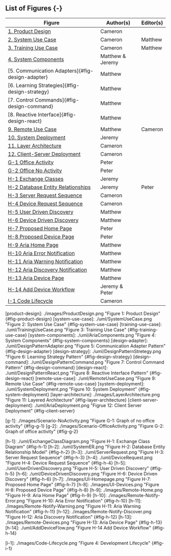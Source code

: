 <p style="page-break-before:always;"></p>

## List of Figures {-}

| Figure                                             | Author(s)            | Editor(s)            |
| -------------------------------------------------- | -------------------- | -------------------- |
| [1. Product Design](#fig-product-design)           | Cameron              |                      |
| [2. System Use Case](#fig-system-use-case)         | Cameron              | Matthew              |
| [3. Training Use Case](#fig-training-use-case)     | Cameron              | Matthew              |
| [4. System Components](#fig-system-components)     | Matthew & Jeremy     |                      |
| [5. Communication Adapters]{#fig-design-adapter}   | Matthew              |                      |
| [6. Learning Strategies]{#fig-design-strategy}     | Matthew              |                      |
| [7. Control Commands]{#fig-design-command}         | Matthew              |                      |
| [8. Reactive Interface]{#fig-design-react}         | Matthew              |                      |
| [9. Remote Use Case](#fig-remote-use-case)         | Matthew              | Cameron              |
| [10. System Deployment](#fig-system-deployment)    | Jeremy               |                      |
| [11. Layer Architecture](#fig-layer-architecture)  | Cameron              |                      |
| [12. Client-Server Deployment](#fig-client-server) | Cameron              |                      |
| [G-1 Office Activity](#fig-g-1)                    | Peter                |                      |
| [G-2 Office No Activity](#fig-g-2)                 | Peter                |                      |
| [H-1 Exchange Classes](#fig-h-1)                   | Jeremy               |                      |
| [H-2 Database Entity Relationships](#fig-h-2)      | Jeremy               | Peter                |
| [H-3 Server Request Sequence](#fig-h-3)            | Cameron              |                      |
| [H-4 Device Request Sequence](#fig-h-4)            | Cameron              |                      |
| [H-5 User Driven Discovery](#fig-h-5)              | Matthew              |                      |
| [H-6 Device Driven Discovery](#fig-h-6)            | Matthew              |                      |
| [H-7 Proposed Home Page](#fig-h-7)                 | Peter                |                      |
| [H-8 Proposed Device Page](#fig-h-8)               | Peter                |                      |
| [H-9 Aria Home Page](#fig-h-9)                     | Matthew              |                      |
| [H-10 Aria Error Notification](#fig-h-10)          | Matthew              |                      |
| [H-11 Aria Warning Notification](#fig-h-11)        | Matthew              |                      |
| [H-12 Aria Discovery Notification](#fig-h-12)      | Matthew              |                      |
| [H-13 Aria Device Page](#fig-h-13)                 | Matthew              |                      |
| [H-14 Add Device Workflow](#fig-h-14)              | Jeremy & Peter       |                      |
| [I-1 Code Lifecycle](#fig-i-1)                     | Cameron              |                      |

<!-- 
	Image References:
	
	Links to images should be defined as the following
	
			[unique-name]: ./path/to/image.png "Figure i: Figure Caption" {#fig-unique-name}
		
	When using a figure link, use the following syntax
	
			![][unique-name]
			
	To link to an image, use the following syntax
	
			[Image Text](#fig-unique-name)
			
	Figures in appendices should use the unique name A-X where A is the appendix identifier and
	X is the figure number in that section.		

	Note: This section is not rendered here. It is just for record keeping 
-->

[product-design]: ./images/ProductDesign.png "Figure 1: Product Design" {#fig-product-design}
[system-use-case]: ./uml/SystemUseCase.png "Figure 2: System Use Case" {#fig-system-use-case}
[training-use-case]: ./uml/TrainingUseCase.png "Figure 3: Training Use Case" {#fig-training-use-case}
[system-components]: ./uml/AriaComponents.png "Figure 4: System Components" {#fig-system-components}
[design-adapter]: ./uml/DesignPatternAdapter.png "Figure 5: Communication Adapter Pattern" {#fig-design-adapter}
[design-strategy]: ./uml/DesignPatternStretegy.png "Figure 6: Learning Strategy Pattern" {#fig-design-strategy}
[design-command]: ./uml/DesignPatternCommand.png "Figure 7: Control Command Pattern" {#fig-design-command}
[design-react]: ./uml/DesignPatternReact.png "Figure 8: Reactive Interface Pattern" {#fig-design-react}
[remote-use-case]: ./uml/RemoteUseCase.png "Figure 9: Remote Use Case" {#fig-remote-use-case}
[system-deployment]: ./uml/SystemDeployment.png "Figure 10: System Deployment" {#fig-system-deployment}
[layer-architecture]: ./images/LayerArchitecture.png "Figure 11: Layered Architecture" {#fig-layer-architecture}
[client-server-deployment]: ./uml/AriaDeployment.png "Figrue 12: Client Server Deployment" {#fig-client-server} 

[g-1]: ./images/Scenario-NoActivity.png "Figure G-1: Graph of no office activity" {#fig-g-1}
[g-2]: ./images/Scenario-OfficeActivity.png "Figure G-2: Graph of office activity" {#fig-g-2}

[h-1]: ./uml/ExchangeClassDiagram.png "Figure H-1: Exchange Class Diagram" {#fig-h-1}
[h-2]: ./uml/SystemER.png "Figure H-2: Database Entity Relationship Model" {#fig-h-2}
[h-3]: ./uml/ServerRequest.png "Figure H-3: Server Request Sequence" {#fig-h-3}
[h-4]: ./uml/DeviceRequest.png "Figure H-4: Device Request Sequence" {#fig-h-4}
[h-5]: ./uml/UserDrivenDiscovery.png "Figure H-5: User Driven Discovery" {#fig-h-5}
[h-6]: ./uml/DeviceDrivenDiscovery.png "Figure H-6: Device Driven Discovery" {#fig-h-6}
[h-7]: ./images/UI-Homepage.png "Figure H-7: Proposed Home Page" {#fig-h-7}
[h-8]: ./images/UI-Devices.png "Figure H-8: Proposed Device Page" {#fig-h-8}
[h-9]: ./images/Remote-Home.png "Figure H-9: Aria Home Page" {#fig-h-9}
[h-10]: ./images/Remote-Notify-Error.png "Figure H-10: Aria Error Notification" {#fig-h-10}
[h-11]: ./images/Remote-Notify-Warning.png "Figure H-11: Aria Warning Notification" {#fig-h-11}
[h-12]: ./images/Remote-Notify-Discover.png "Figure H-12: Aria Discovery Notification" {#fig-h-12}
[h-13]: ./images/Remote-Devices.png "Figure H-13: Aria Device Page" {#fig-h-13}
[h-14]: ./uml/AddDeviceFlow.png "Figure H-14 Add Device Workflow" {#fig-h-14}

[i-1]: ./images/Code-Lifecycle.png "Figure 4: Development Lifecycle" {#fig-i-1}


